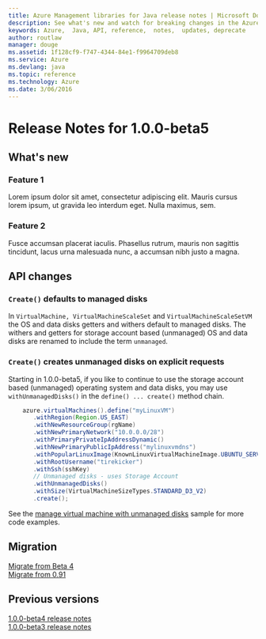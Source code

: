 ```yaml
---
title: Azure Management libraries for Java release notes | Microsoft Docs
description: See what's new and watch for breaking changes in the Azure Management libraries for Java
keywords: Azure,  Java, API, reference,  notes,  updates, deprecate
author: routlaw
manager: douge
ms.assetid: 1f128cf9-f747-4344-84e1-f9964709deb8
ms.service: Azure
ms.devlang: java
ms.topic: reference
ms.technology: Azure
ms.date: 3/06/2016
---
```


# Release Notes for 1.0.0-beta5

## What's new

### Feature 1

Lorem ipsum dolor sit amet, consectetur adipiscing elit. Mauris cursus lorem ipsum, ut gravida leo interdum eget. Nulla maximus, sem.

### Feature 2

Fusce accumsan placerat iaculis. Phasellus rutrum, mauris non sagittis tincidunt, lacus urna malesuada nunc, a accumsan nibh justo a magna.

## API changes

### `Create()` defaults to managed disks

In `VirtualMachine, VirtualMachineScaleSet` and `VirtualMachineScaleSetVM` the OS and data disks getters and withers default to managed disks. The withers and getters for storage account based (unmanaged) OS and data disks are renamed to include the term `unmanaged`.

### `Create()` creates unmanaged disks on explicit requests

Starting in 1.0.0-beta5, if you like to continue to use the storage account based (unmanaged) operating system and data disks, you may use `withUnmanagedDisks()` in the `define() ... create()` method chain. 

```java
    azure.virtualMachines().define("myLinuxVM")
       .withRegion(Region.US_EAST)
       .withNewResourceGroup(rgName)
       .withNewPrimaryNetwork("10.0.0.0/28")
       .withPrimaryPrivateIpAddressDynamic()
       .withNewPrimaryPublicIpAddress("mylinuxvmdns")
       .withPopularLinuxImage(KnownLinuxVirtualMachineImage.UBUNTU_SERVER_16_04_LTS)
       .withRootUsername("tirekicker")
       .withSsh(sshKey)
       // Unmanaged disks - uses Storage Account
       .withUnmanagedDisks()
       .withSize(VirtualMachineSizeTypes.STANDARD_D3_V2)
       .create();
```

See the [manage virtual machine with unmanaged disks](https://github.com/azure-samples/compute-java-manage-virtual-machine-with-unmanaged-disks) sample for more code examples.

## Migration 

[Migrate from Beta 4](migrate-from-beta-4.md)    
[Migrate from 0.91](migrate-from-before-1.md)

## Previous versions

[1.0.0-beta4 release notes](release-notes-1-0-0-beta4.md)   
[1.0.0-beta3 release notes](release-notes-1-0-0-beta3.md)

